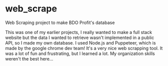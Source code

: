 # web_scrape
Web Scraping project to make BDO Profit's database

This was one of my earlier projects, I really wanted to make a full stack website but the data I wanted to retrieve wasn't implemented in a public API, so I made my own database.
I used Node.js and Puppeteer, which is made by the google chrome dev team! It's a very nice web scrapping tool.
It was a lot of fun and frustrating, but I learned a lot. My organization skills weren't the best here...
